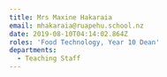 ```yaml
---
title: Mrs Maxine Hakaraia
email: mhakaraia@ruapehu.school.nz
date: 2019-08-10T04:14:02.864Z
roles: 'Food Technology, Year 10 Dean'
departments:
  - Teaching Staff
---
```


